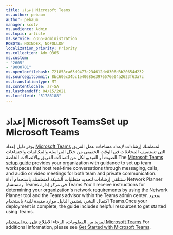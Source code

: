 ```yaml
---
title: إعداد Microsoft Teams
ms.author: pebaum
author: pebaum
manager: scotv
ms.audience: Admin
ms.topic: article
ms.service: o365-administration
ROBOTS: NOINDEX, NOFOLLOW
localization_priority: Priority
ms.collection: Adm_O365
ms.custom:
- "2605"
- "9000701"
ms.openlocfilehash: 721858ca63d9477c234612de8306d3b20654d232
ms.sourcegitcommit: 8bc60ec34bc1e40685e3976576e04a2623f63a7c
ms.translationtype: MT
ms.contentlocale: ar-SA
ms.lasthandoff: 04/15/2021
ms.locfileid: "51786188"
---
```

# <a name="set-up-microsoft-teams"></a><span data-ttu-id="945e1-102">إعداد Microsoft Teams</span><span class="sxs-lookup"><span data-stu-id="945e1-102">Set up Microsoft Teams</span></span>

<span data-ttu-id="945e1-103">يوفر دليل إعداد  [Microsoft Teams](https://aka.ms/teamsguidance)  لمنظمتك إرشادات لإعداد مساحات عمل الفريق التي تستضيف المحادثات في الوقت الحقيقي من خلال المراسلة والمكالمات واجتماعات الصوت أو الفيديو لكل من اتصالات الفريق والاتصالات الخاصة.</span><span class="sxs-lookup"><span data-stu-id="945e1-103">The  [Microsoft Teams setup guide](https://aka.ms/teamsguidance)  provides your organization with guidance to set up team workspaces that host real-time conversations through messaging, calls, and audio or video meetings for both team and private communication.</span></span> <span data-ttu-id="945e1-104">ستتلقى إرشادات لتحديد متطلبات الشبكة لمنظمتك باستخدام أداة Network Planner ومستشار Teams في مركز إدارة Teams.</span><span class="sxs-lookup"><span data-stu-id="945e1-104">You'll receive instructions for determining your organization's network requirements by using the Network Planner tool and the Teams advisor within the Teams admin center.</span></span> <span data-ttu-id="945e1-105">بمجرد اكتمال النشر، يتضمن الدليل موارد مفيدة للبدء باستخدام Teams.</span><span class="sxs-lookup"><span data-stu-id="945e1-105">Once your deployment is complete, the guide includes helpful resources to get started using Teams.</span></span>

<span data-ttu-id="945e1-106">لمزيد من المعلومات، الرجاء الاطلاع [على بدء استخدام Microsoft Teams](https://docs.microsoft.com/microsoftteams/get-started-with-teams-quick-start).</span><span class="sxs-lookup"><span data-stu-id="945e1-106">For additional information, please see [Get Started with Microsoft Teams](https://docs.microsoft.com/microsoftteams/get-started-with-teams-quick-start).</span></span>
